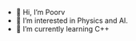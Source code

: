 - 👋 Hi, I’m Poorv
- 👀 I’m interested in Physics and AI.
- 🌱 I’m currently learning C++

<!---
Poorv1/Poorv1 is a ✨ special ✨ repository because its `README.md` (this file) appears on your GitHub profile.
You can click the Preview link to take a look at your changes.
--->
